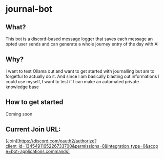 # journal-bot

## What?
This bot is a discord-based message logger that saves each message an opted user sends and can generate a whole journey entry of the day with AI

## Why?
I want to test Ollama out and want to get started with journalling but am to forgetful to actually do it. And since I am basically blasting out informations I could use myself, I want to test if I can make an automated private knowledge base

## How to get started
Coming soon

## Current Join URL:
(Join)[https://discord.com/oauth2/authorize?client_id=1345491165226733700&permissions=8&integration_type=0&scope=bot+applications.commands]